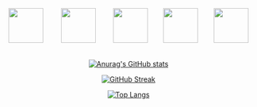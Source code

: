 <div align="center">
  <img
    src="https://cdn.jsdelivr.net/gh/devicons/devicon@latest/icons/html5/html5-plain.svg"
    width="70px"
  />&nbsp;&nbsp;&nbsp;&nbsp;&nbsp;&nbsp;&nbsp;&nbsp;
  <img
    src="https://cdn.jsdelivr.net/gh/devicons/devicon@latest/icons/css3/css3-plain.svg"
    width="70px"
    />&nbsp;&nbsp;&nbsp;&nbsp;&nbsp;&nbsp;&nbsp;&nbsp;
  <img
    src="https://cdn.jsdelivr.net/gh/devicons/devicon@latest/icons/javascript/javascript-original.svg"
    width="70px"
  />&nbsp;&nbsp;&nbsp;&nbsp;&nbsp;&nbsp;&nbsp;&nbsp;<img
    src="https://cdn.jsdelivr.net/gh/devicons/devicon@latest/icons/react/react-original.svg"
    width="70px"
  />&nbsp;&nbsp;&nbsp;&nbsp;&nbsp;&nbsp;&nbsp;&nbsp;<img
    src="https://cdn.jsdelivr.net/gh/devicons/devicon@latest/icons/git/git-original.svg"
    width="70px"
  />
<br/>
<br/>

[![Anurag's GitHub stats](https://github-readme-stats.vercel.app/api?username=GSingh1994&count_private=true&show_icons=true&theme=radical)](https://github.com/anuraghazra/github-readme-stats)

[![GitHub Streak](https://github-readme-streak-stats.herokuapp.com/?user=GSingh1994&theme=radical)](https://github.com/DenverCoder1/github-readme-streak-stats)


[![Top Langs](https://github-readme-stats.vercel.app/api/top-langs/?username=GSingh1994&theme=synthwave&layout=compact&hide=glsl)](https://github.com/anuraghazra/github-readme-stats)
</div>
